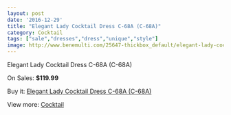 ```yaml
---
layout: post
date: '2016-12-29'
title: "Elegant Lady Cocktail Dress C-68A (C-68A)"
category: Cocktail
tags: ["sale","dresses","dress","unique","style"]
image: http://www.benemulti.com/25647-thickbox_default/elegant-lady-cocktail-dress-c-68a-c-68a.jpg
---
```

Elegant Lady Cocktail Dress C-68A (C-68A)

On Sales: **$119.99**
<a href="https://www.benemulti.com/en/cocktail/10102-elegant-lady-cocktail-dress-c-68a-c-68a.html"><amp-img layout="responsive" width="600" height="600" src="//www.benemulti.com/25647-thickbox_default/elegant-lady-cocktail-dress-c-68a-c-68a.jpg" alt="Elegant Lady Cocktail Dress C-68A (C-68A) 0" /></a>
<a href="https://www.benemulti.com/en/cocktail/10102-elegant-lady-cocktail-dress-c-68a-c-68a.html"><amp-img layout="responsive" width="600" height="600" src="//www.benemulti.com/25651-thickbox_default/elegant-lady-cocktail-dress-c-68a-c-68a.jpg" alt="Elegant Lady Cocktail Dress C-68A (C-68A) 1" /></a>
<a href="https://www.benemulti.com/en/cocktail/10102-elegant-lady-cocktail-dress-c-68a-c-68a.html"><amp-img layout="responsive" width="600" height="600" src="//www.benemulti.com/25650-thickbox_default/elegant-lady-cocktail-dress-c-68a-c-68a.jpg" alt="Elegant Lady Cocktail Dress C-68A (C-68A) 2" /></a>
<a href="https://www.benemulti.com/en/cocktail/10102-elegant-lady-cocktail-dress-c-68a-c-68a.html"><amp-img layout="responsive" width="600" height="600" src="//www.benemulti.com/25649-thickbox_default/elegant-lady-cocktail-dress-c-68a-c-68a.jpg" alt="Elegant Lady Cocktail Dress C-68A (C-68A) 3" /></a>
<a href="https://www.benemulti.com/en/cocktail/10102-elegant-lady-cocktail-dress-c-68a-c-68a.html"><amp-img layout="responsive" width="600" height="600" src="//www.benemulti.com/25648-thickbox_default/elegant-lady-cocktail-dress-c-68a-c-68a.jpg" alt="Elegant Lady Cocktail Dress C-68A (C-68A) 4" /></a>

Buy it: [Elegant Lady Cocktail Dress C-68A (C-68A)](https://www.benemulti.com/en/cocktail/10102-elegant-lady-cocktail-dress-c-68a-c-68a.html "Elegant Lady Cocktail Dress C-68A (C-68A)")

View more: [Cocktail](https://www.benemulti.com/en/80-cocktail "Cocktail")